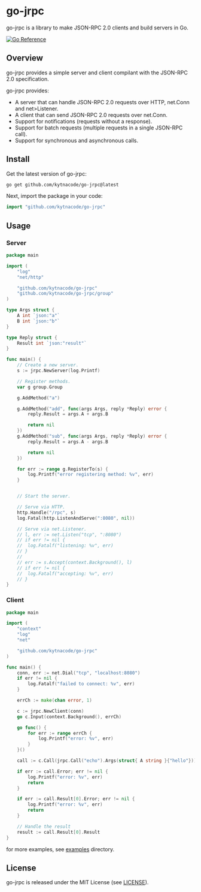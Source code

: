 # go-jrpc

go-jrpc is a library to make  JSON-RPC 2.0 clients and build servers in Go.

[![Go Reference](https://pkg.go.dev/badge/kytnacode/go-jrpc.svg)](https://pkg.go.dev/kytnacode/go-jrpc)

## Overview

go-jrpc provides a simple server and client compilant with the JSON-RPC 2.0 specification.

go-jrpc provides:
- A server that can handle JSON-RPC 2.0 requests over HTTP, net.Conn and net>Listener.
- A client that can send JSON-RPC 2.0 requests over net.Conn.
- Support for notifications (requests without a response).
- Support for batch requests (multiple requests in a single JSON-RPC call).
- Support for synchronous and asynchronous calls.

## Install

Get the latest version of go-jrpc:

```bash
go get github.com/kytnacode/go-jrpc@latest
```

Next, import the package in your code:

```go
import "github.com/kytnacode/go-jrpc"
```

## Usage

### Server

```go
package main

import (
	"log"
	"net/http"

	"github.com/kytnacode/go-jrpc"
	"github.com/kytnacode/go-jrpc/group"
)

type Args struct {
	A int `json:"a"`
	B int `json:"b"`
}

type Reply struct {
	Result int `json:"result"`
}

func main() {
	// Create a new server.
	s := jrpc.NewServer(log.Printf)

	// Register methods.
	var g group.Group

    g.AddMethod("a")

	g.AddMethod("add", func(args Args, reply *Reply) error {
		reply.Result = args.A + args.B

		return nil
	})
	g.AddMethod("sub", func(args Args, reply *Reply) error {
		reply.Result = args.A - args.B

		return nil
	})

	for err := range g.RegisterTo(s) {
		log.Printf("error registering method: %v", err)
	}


	// Start the server.

	// Serve via HTTP.
	http.Handle("/rpc", s)
	log.Fatal(http.ListenAndServe(":8080", nil))

	// Serve via net.Listener.
	// l, err := net.Listen("tcp", ":8080")
	// if err != nil {
	// 	log.Fatalf("listening: %v", err)
	// }
	//
	// err := s.Accept(context.Background(), l)
	// if err != nil {
	// 	log.Fatalf("accepting: %v", err)
	// }
}
```

### Client

```go
package main

import (
	"context"
	"log"
	"net"

	"github.com/kytnacode/go-jrpc"
)

func main() {
	conn, err := net.Dial("tcp", "localhost:8080")
	if err != nil {
		log.Fatalf("failed to connect: %v", err)
	}

	errCh := make(chan error, 1)

	c := jrpc.NewClient(conn)
	go c.Input(context.Background(), errCh)

	go func() {
		for err := range errCh {
			log.Printf("error: %v", err)
		}
	}()

	call := c.Call(jrpc.Call("echo").Args(struct{ A string }{"hello"}))

	if err := call.Error; err != nil {
		log.Printf("error: %v", err)
		return
	}

	if err := call.Result[0].Error; err != nil {
		log.Printf("error: %v", err)
		return
	}

	// Handle the result
	result := call.Result[0].Result
}
```

for more examples, see [examples](examples) directory.


## License

go-jrpc is released under the MIT License (see [LICENSE](LICENSE)).
